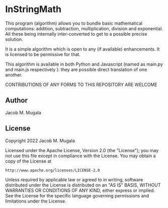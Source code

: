 # InStringMath
This program  (algorithm) allows you to bundle basic mathematical computations: addition, subtraction, multiplication, division and exponential. All these being internally inter-converted to get to a possible precise solution.

It is a simple algorithm which is open to any  (if available) enhancements. It is licensed to be permissive for that.

This algorithm is available in both Python and Javascript (named as main.py and main.js respectively ): they are possible direct translation of one another.

CONTRIBUTIONS OF ANY FORMS TO THIS REPOSITORY ARE WELCOME

## Author
Jacob M. Mugala

## License
Copyright 2022 Jacob M. Mugala

Licensed under the Apache License, Version 2.0 (the "License");
you may not use this file except in compliance with the License.
You may obtain a copy of the License at

    http://www.apache.org/licenses/LICENSE-2.0

Unless required by applicable law or agreed to in writing, software
distributed under the License is distributed on an "AS IS" BASIS,
WITHOUT WARRANTIES OR CONDITIONS OF ANY KIND, either express or implied.
See the License for the specific language governing permissions and
limitations under the License.
